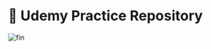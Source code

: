 # 🍇 Udemy Practice Repository

![fin](https://github.com/haizellatte/Udemy_Practice/assets/115685195/7cc66538-08bc-467e-ab9a-2cdcc1cc5e09)
